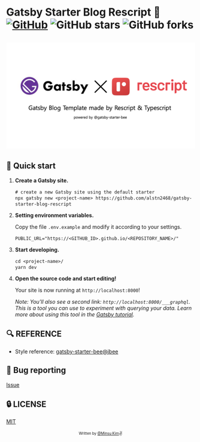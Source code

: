 # Gatsby Starter Blog Rescript 🍭 [![GitHub](https://img.shields.io/github/license/cobidev/gatsby-simplefolio?color=blue)](https://github.com/alstn2468/gatsby-starter-blog-rescript/blob/master/LICENSE.md) ![GitHub stars](https://img.shields.io/github/stars/alstn2468/gatsby-starter-blog-rescript) ![GitHub forks](https://img.shields.io/github/forks/alstn2468/gatsby-starter-blog-rescript)

<h2 align="center">
  <img src="./static/og.png" alt="Gatsby Starter Blog Rescript" width="600px" />
  <br>
</h2>


## 🚀 Quick start

1.  **Create a Gatsby site.**

    ```shell
    # create a new Gatsby site using the default starter
    npx gatsby new <project-name> https://github.com/alstn2468/gatsby-starter-blog-rescript
    ```

2.  **Setting environment variables.**

    Copy the file `.env.example` and modify it according to your settings.

    ```env
    PUBLIC_URL="https://<GITHUB_ID>.github.io/<REPOSITORY_NAME>/"
    ```

3.  **Start developing.**

    ```shell
    cd <project-name>/
    yarn dev
    ```

4.  **Open the source code and start editing!**

    Your site is now running at `http://localhost:8000`!

    _Note: You'll also see a second link: _`http://localhost:8000/___graphql`_. This is a tool you can use to experiment with querying your data. Learn more about using this tool in the [Gatsby tutorial](https://www.gatsbyjs.com/tutorial/part-five/#introducing-graphiql)._
## 🔍  REFERENCE

- Style reference: [gatsby-starter-bee@jbee](https://github.com/JaeYeopHan/gatsby-starter-bee)

## :bug: Bug reporting

[Issue](https://github.com/JaeYeopHan/gatsby-starter-bee/issues)

## 🔒 LICENSE

[MIT](./LICENSE)

<div align="center">

<sub><sup>Written by <a href="https://github.com/alstn2468">@Minsu Kim</a></sup></sub><small>✌</small>

</div>
